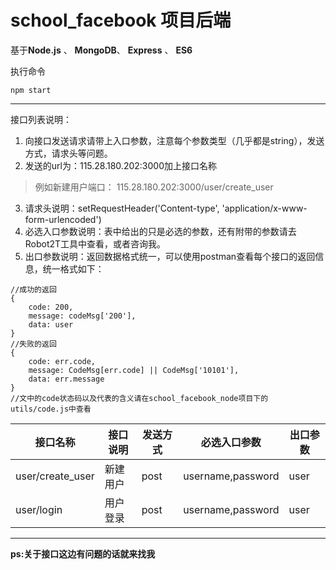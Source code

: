 # school_facebook 项目后端

基于**Node.js** 、 **MongoDB**、 **Express** 、 **ES6**

执行命令

`npm start`

----

接口列表说明：

1. 向接口发送请求请带上入口参数，注意每个参数类型（几乎都是string），发送方式，请求头等问题。
2. 发送的url为：115.28.180.202:3000加上接口名称

 > 例如新建用户端口：
 > 115.28.180.202:3000/user/create_user

3. 请求头说明：setRequestHeader('Content-type', 'application/x-www-form-urlencoded') 
4. 必选入口参数说明：表中给出的只是必选的参数，还有附带的参数请去Robot2T工具中查看，或者咨询我。
5. 出口参数说明：返回数据格式统一，可以使用postman查看每个接口的返回信息，统一格式如下：

```
//成功的返回
{
    code: 200,
    message: codeMsg['200'],
    data: user
}
//失败的返回
{
    code: err.code,
    message: CodeMsg[err.code] || CodeMsg['10101'],
    data: err.message
}
//文中的code状态码以及代表的含义请在school_facebook_node项目下的utils/code.js中查看
```

| 接口名称|接口说明|发送方式|必选入口参数 | 出口参数 |
| -------|------ |-------------| -----|-----|
| user/create_user | 新建用户 |post |username,password |user|
| user/login| 用户登录 | post |username,password|user|


----------


**ps:关于接口这边有问题的话就来找我**